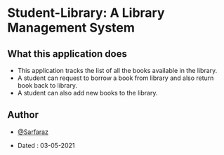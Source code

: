 # Student-Library: A Library Management System

## What this application does
* This application tracks the list of all the books available in the library.
* A student can request to borrow a book from library and also return book back to library.
* A student can also add new books to the library.

## Author

- [@Sarfaraz](https://github.com/GoogolDKhan)

- Dated : 03-05-2021
